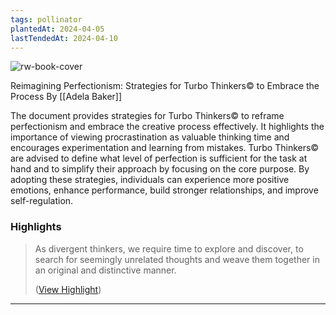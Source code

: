 ```yaml
---
tags: pollinator
plantedAt: 2024-04-05
lastTendedAt: 2024-04-10
---
```

![rw-book-cover](https://readwise-assets.s3.amazonaws.com/static/images/article3.5c705a01b476.png)

Reimagining Perfectionism: Strategies for Turbo Thinkers© to Embrace the Process
By [[Adela Baker]]

The document provides strategies for Turbo Thinkers© to reframe perfectionism and embrace the creative process effectively. It highlights the importance of viewing procrastination as valuable thinking time and encourages experimentation and learning from mistakes. Turbo Thinkers© are advised to define what level of perfection is sufficient for the task at hand and to simplify their approach by focusing on the core purpose. By adopting these strategies, individuals can experience more positive emotions, enhance performance, build stronger relationships, and improve self-regulation.

### Highlights
> As divergent thinkers, we require time to explore and discover, to search for seemingly unrelated thoughts and weave them together in an original and distinctive manner.
> 
>  ([View Highlight](https://read.readwise.io/read/01hsgq2jnwd6kvktk078mf6203))


---

